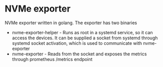 # NVMe exporter
NVMe exporter written in golang. The exporter has two binaries

- nvme-exporter-helper - Runs as root in a systemd service, so it can access the devices. It can be supplied a socket from systemd through systemd socket activation, which is used to communicate with nvme-exporter
- nvme-exporter - Reads from the socket and exposes the metrics through prometheus /metrics endpoint